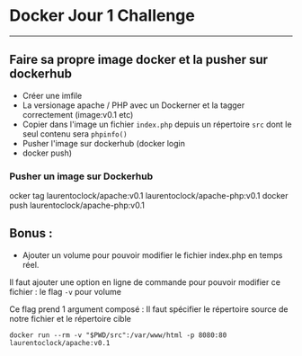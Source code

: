 # Docker Jour 1 Challenge

---

## Faire sa propre image docker et la pusher sur dockerhub

-   Créer une imfile
-   La versionage apache / PHP avec un Dockerner et la tagger correctement (image:v0.1 etc)
-   Copier dans l'image un fichier `index.php` depuis un répertoire `src` dont le seul contenu sera `phpinfo()`
-   Pusher l'image sur dockerhub (docker login
-   docker push)

### Pusher un image sur Dockerhub

ocker tag laurentoclock/apache:v0.1 laurentoclock/apache-php:v0.1
docker push laurentoclock/apache-php:v0.1

## Bonus :

-   Ajouter un volume pour pouvoir modifier le fichier index.php
    en temps réel.

Il faut ajouter une option en ligne de commande pour pouvoir modifier ce fichier : le flag `-v` pour volume

Ce flag prend 1 argument composé :
Il faut spécifier le répertoire source de notre fichier et le répertoire cible

`docker run --rm -v "$PWD/src":/var/www/html -p 8080:80 laurentoclock/apache:v0.1`
